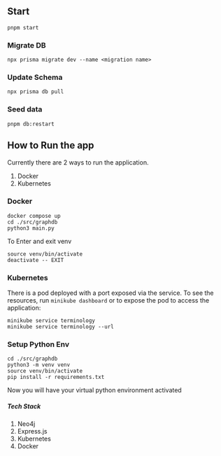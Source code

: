 ## Start

```
pnpm start
```

### Migrate DB

```
npx prisma migrate dev --name <migration name>
```

### Update Schema

```
npx prisma db pull
```

### Seed data

```
pnpm db:restart
```

## How to Run the app

Currently there are 2 ways to run the application.

1. Docker
2. Kubernetes

### Docker

```
docker compose up
cd ./src/graphdb
python3 main.py
```

To Enter and exit venv

```
source venv/bin/activate
deactivate -- EXIT
```

### Kubernetes

There is a pod deployed with a port exposed via the service. To see the resources, run `minikube dashboard` or to expose the pod to access the application:

```
minikube service terminology
minikube service terminology --url
```

### Setup Python Env

```
cd ./src/graphdb
python3 -m venv venv
source venv/bin/activate
pip install -r requirements.txt
```

Now you will have your virtual python environment activated

##### Tech Stack

1. Neo4j
2. Express.js
3. Kubernetes
4. Docker
